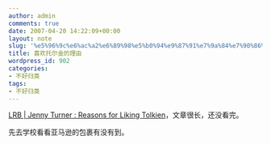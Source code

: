 ```yaml
---
author: admin
comments: true
date: 2007-04-20 14:22:09+00:00
layout: note
slug: '%e5%96%9c%e6%ac%a2%e6%89%98%e5%b0%94%e9%87%91%e7%9a%84%e7%90%86%e7%94%b1'
title: 喜欢托尔金的理由
wordpress_id: 902
categories:
- 不好归类
tags:
- 不好归类
---
```


[LRB | Jenny Turner : Reasons for Liking Tolkien](http://www.lrb.co.uk/v23/n22/turn03_.html)，文章很长，还没看完。

先去学校看看亚马逊的包裹有没有到。
